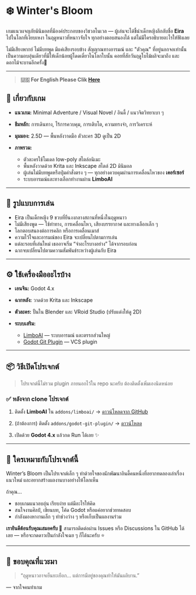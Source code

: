 # ❄️ Winter's Bloom

เกมแนวผจญภัยมินิมอลที่มีองค์ประกอบของวิชวลโนเวล — ผู้เล่นจะได้ชี้นำเด็กหญิงลึกลับชื่อ **Eira** ไปในโลกที่เงียบเหงา ในฤดูหนาวที่หนาวจับใจ ทุกอย่างตอบสนองได้ แต่ไม่มีใครอธิบายอะไรให้ฟังเลย

ไม่มีเสียงพากย์ ไม่มีบทพูด มีแค่เสียงรอบข้าง สัญญาณทางอารมณ์ และ "ตัวคุณ" ที่อยู่นอกจอเท่านั้น เป็นความอบอุ่นเดียวที่มีให้เด็กน้อยผู้โดดเดี่ยวในโลกใบนั้น คอยที่สักวันฤดูใบไม้ผลิจะมาถึง และดอกไม้จะบานอีกครั้ง🌸

---

> **🇺🇸 For English Please Clik [Here](README.md)**

## 🧊 เกี่ยวกับเกม

* **แนวเกม:** Minimal Adventure / Visual Novel / อินดี้ / แนวจิตวิทยาเบา ๆ
* **ธีมหลัก:** การเดินทาง, ไร้การควบคุม, การเติบโต, ความทรงจำ, การวิเคราะห์
* **มุมมอง:** 2.5D — พื้นหลังวาดมือ ตัวละคร 3D ดูเป็น 2D
* **ภาพรวม:**

  * ตัวละครใช้โมเดล low-poly สไตล์อนิเมะ
  * พื้นหลังวาดด้วย Krita และ Inkscape สไตล์ 2D มินิมอล
  * ผู้เล่นไม่มีบทพูดหรือปุ่มคำสั่งตรง ๆ — ทุกอย่างควบคุมผ่านการเคลื่อนไหวของ **เคอร์เซอร์**
  * ระบบอารมณ์และทางเลือกทำงานผ่าน **LimboAI**

---

## 🌸 รูปแบบการเล่น

* Eira เป็นเด็กหญิง 9 ขวบที่ยืนงงกลางสถานที่หนึ่งในฤดูหนาว
* ไม่มีเสียงพูด — ใช้ท่าทาง, การเคลื่อนไหว, เสียงบรรยากาศ และทางเลือกเล็ก ๆ
* โลกตอบสนองต่อการคลิก หรือการเคลื่อนเมาส์
* ความไว้ใจและอารมณ์ของ Eira จะเปลี่ยนไปตามการเล่น
* แต่ละรอบที่เล่นใหม่ เธออาจเริ่ม “จำอะไรบางอย่าง” ได้จากรอบก่อน
* ฉากจบเปลี่ยนไปตามความสัมพันธ์ระหว่างผู้เล่นกับ Eira

---

## ⚙️ ใช้เครื่องมืออะไรบ้าง

* **เอนจิน:** Godot 4.x
* **ฉากหลัง:** วาดด้วย Krita และ Inkscape
* **ตัวละคร:** ปั้นใน Blender และ VRoid Studio (ปรับแต่งให้ดู 2D)
* **ระบบเสริม:**

  * [LimboAI](https://github.com/limbonaut/limboai) — ระบบอารมณ์ และตรรกส่วนใหญ่
  * [Godot Git Plugin](https://github.com/godotengine/godot-git-plugin) — VCS plugin

---

## 📦 วิธีเปิดโปรเจกต์

> โปรเจกต์นี้ไม่รวม plugin ภายนอกไว้ใน repo นะครับ ต้องติดตั้งเพิ่มเองนิดหน่อย

### ✅ หลังจาก clone โปรเจกต์

1. ติดตั้ง **LimboAI** ใน `addons/limboai/`
   → [ดาวน์โหลดจาก GitHub](https://github.com/limbonaut/limboai)

2. (ถ้าต้องการ) ติดตั้ง `addons/godot-git-plugin/`
   → [ดาวน์โหลด](https://github.com/godotengine/godot-git-plugin)

3. เปิดด้วย **Godot 4.x** แล้วกด Run ได้เลย ✨

---

## 🤍 ใครเหมาะกับโปรเจกต์นี้

Winter’s Bloom เป็นโปรเจกต์เล็ก ๆ ทำด้วยใจของนักพัฒนาอินดี้คนหนึ่งที่อยากทดลองเล่าเรื่องแนวใหม่ และอยากสร้างผลงานบางอย่างให้โลกเห็น

ถ้าคุณ…

* ชอบเกมแนวอบอุ่น เรียบง่าย แต่มีอะไรให้คิด
* สนใจงานศิลป์, เขียนบท, โค้ด Godot หรือแค่อยากช่วยทดสอบ
* กำลังมองหางานเล็ก ๆ ทำช่วงว่าง ๆ หรือเก็บเป็นผลงานร่วม

**เรายินดีต้อนรับคุณเสมอครับ 🍃**
สามารถติดต่อผ่าน Issues หรือ Discussions ใน GitHub ได้เลย — หรือจะกดดาวเป็นกำลังใจเฉย ๆ ก็ได้นะครับ ⭐

---

## 🙏 ขอบคุณที่แวะมา

> “ฤดูหนาวอาจเย็นยะเยือก...
> แต่การมีอยู่ของคุณทำให้มันผลิบาน.”

— จากใจคนทำเกม
